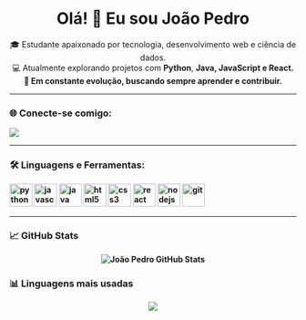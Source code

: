 <h1 align="center">Olá! 👋 Eu sou João Pedro</h1>

<p align="center">
  🎓 Estudante apaixonado por tecnologia, desenvolvimento web e ciência de dados.<br>
  💻 Atualmente explorando projetos com <strong>Python</strong>, <strong>Java<strong>, JavaScript</strong> e <strong>React</strong>.<br>
  🚀 Em constante evolução, buscando sempre aprender e contribuir.
</p>

---

### 🌐 Conecte-se comigo:
<p align="left">
  <a href="https://www.linkedin.com/in/joaopedrosilvadealmeida00/" target="_blank"><img align="center" src="https://img.shields.io/badge/-LinkedIn-0A66C2?style=for-the-badge&logo=linkedin&logoColor=white" /></a>
</p>

---

### 🛠️ Linguagens e Ferramentas:

<p align="left">
  <img src="https://cdn.jsdelivr.net/gh/devicons/devicon/icons/python/python-original.svg" alt="python" width="40" height="40"/>
  <img src="https://cdn.jsdelivr.net/gh/devicons/devicon/icons/javascript/javascript-original.svg" alt="javascript" width="40" height="40"/>
  <img src="https://cdn.jsdelivr.net/gh/devicons/devicon/icons/java/java-original.svg" alt="java" width="40" height="40"/>
  <img src="https://cdn.jsdelivr.net/gh/devicons/devicon/icons/html5/html5-original.svg" alt="html5" width="40" height="40"/>
  <img src="https://cdn.jsdelivr.net/gh/devicons/devicon/icons/css3/css3-original.svg" alt="css3" width="40" height="40"/>
  <img src="https://cdn.jsdelivr.net/gh/devicons/devicon/icons/react/react-original.svg" alt="react" width="40" height="40"/>
  <img src="https://cdn.jsdelivr.net/gh/devicons/devicon/icons/nodejs/nodejs-original.svg" alt="nodejs" width="40" height="40"/>
  <img src="https://cdn.jsdelivr.net/gh/devicons/devicon/icons/git/git-original.svg" alt="git" width="40" height="40"/>
  
</p>

---

### 📈 GitHub Stats

<p align="center">
  <img src="https://github-readme-stats.vercel.app/api?username=joaooopedro&show_icons=true&theme=radical" alt="João Pedro GitHub Stats" />
</p>

### 📊 Linguagens mais usadas

<p align="center">
  <img src="https://github-readme-stats.vercel.app/api/top-langs/?username= joaooopedro&layout=compact&theme=tokyonight&langs_count=8&hide_title=true" />
</p>
